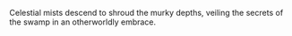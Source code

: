 Celestial mists descend to shroud the murky depths, veiling the secrets of the swamp in an otherworldly embrace.